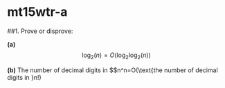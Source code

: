 # mt15wtr-a

##1.
Prove or disprove:

**(a)** $$\log_2{(n)}=O(\log_2\log_2{(n)})$$

**(b)** The number of decimal digits in $$n^n=O(\text{the number of decimal digits in }n!)


